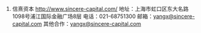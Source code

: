 1. 信熹资本 
http://www.sincere-capital.com/
地址：上海市虹口区东大名路1098号浦江国际金融广场8层
电话：021-68751300 邮箱：yangx@sincere-capital.com
其他合作：yangx@sincere-capital.com
